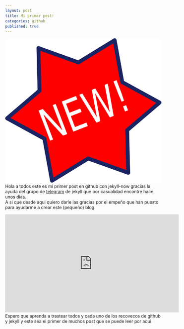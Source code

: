 ```yaml
---
layout: post
title: Mi primer post!
categories: github
published: true
---
```

![New!](/images/new.png)
Hola a todos este es mi primer post en github con jekyll-now gracias la ayuda del grupo de [telegram](t.me/experimentaconjekyll) de jekyll que
por casualidad encontre hace unos dias.<br>
A si que desde aqui quiero darle las gracias por el empeño que han puesto para ayudarme a crear este (pequeño) blog.<br>
<center><iframe width="560" height="315" src="https://www.youtube.com/embed/bytE6Vjo92E" frameborder="0" allow="accelerometer; autoplay; encrypted-media; gyroscope; picture-in-picture" allowfullscreen></iframe></center>
Espero que aprenda a trastear todos y cada uno de los recovecos de github y jekyll y este sea el primer de muchos post que se puede leer por aqui
